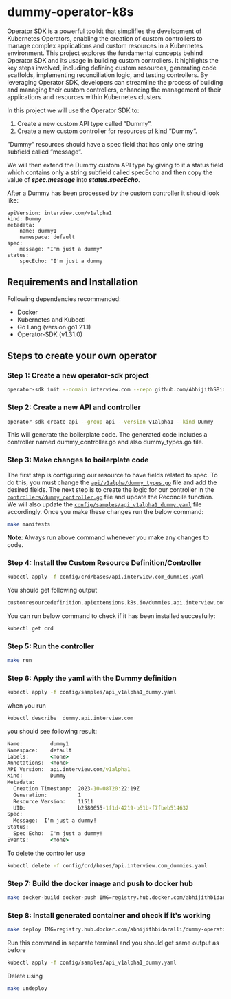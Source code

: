# dummy-operator-k8s
Operator SDK is a powerful toolkit that simplifies the development of Kubernetes Operators, enabling the creation of custom controllers to manage complex applications and custom resources in a Kubernetes environment. This project explores the fundamental concepts behind Operator SDK and its usage in building custom controllers. It highlights the key steps involved, including defining custom resources, generating code scaffolds, implementing reconciliation logic, and testing controllers. By leveraging Operator SDK, developers can streamline the process of building and managing their custom controllers, enhancing the management of their applications and resources within Kubernetes clusters.

In this project we will use the Operator SDK to:
1. Create a new custom API type called ”Dummy”.
2. Create a new custom controller for resources of kind ”Dummy”.

”Dummy” resources should have a spec field that has only
one string subfield called ”message”.

We will then extend the Dummy custom API type by giving to it a status field which
contains only a string subfield called specEcho and then copy the value of ***spec.message*** into ***status.specEcho***.

After a Dummy has been processed by the custom controller it
should look like:

``` 
apiVersion: interview.com/v1alpha1
kind: Dummy
metadata:
    name: dummy1
    namespace: default
spec:
    message: "I'm just a dummy"
status:
    specEcho: "I'm just a dummy
``` 

## Requirements and Installation
Following dependencies recommended:

- Docker
- Kubernetes and Kubectl
- Go Lang (version go1.21.1)
- Operator-SDK (v1.31.0)

## Steps to create your own operator

### Step 1: Create a new operator-sdk project
```bash
operator-sdk init --domain interview.com --repo github.com/AbhijithSBidaralli/dummy-operator-k8s
``` 
### Step 2: Create a new API and controller
```bash
operator-sdk create api --group api --version v1alpha1 --kind Dummy
``` 
This will generate the boilerplate code. The generated code includes a controller named dummy_controller.go and also dummy_types.go file.

### Step 3: Make changes to boilerplate code
The first step is configuring our resource to have fields related to spec. To do this, you must change the [`api/v1alpha/dummy_types.go`](/api/v1alpha1/dummy_types.go) file and add the desired fields.
The next step is to create the logic for our controller in the [`controllers/dummy_controller.go`](/controllers/dummy_controller.go) file and update the ‌Reconcile function.
We will also update the [`config/samples/api_v1alpha1_dummy.yaml`](/config/samples/api_v1alpha1_dummy.yaml) file accordingly.
Once you make these changes run the below command:
```bash
make manifests
```
**Note**: Always run above command whenever you make any changes to code.

### Step 4: Install the Custom Resource Definition/Controller
```bash
kubectl apply -f config/crd/bases/api.interview.com_dummies.yaml
```
You should get following output
```cmd
customresourcedefinition.apiextensions.k8s.io/dummies.api.interview.com created
```
You can run below command to check if it has been installed succesfully:
```bash
kubectl get crd
```
### Step 5: Run the controller
```bash
make run
```
### Step 6: Apply the yaml with the Dummy definition
```bash
kubectl apply -f config/samples/api_v1alpha1_dummy.yaml
```
when you run
```bash
kubectl describe  dummy.api.interview.com 
```
you should see following result:
```cmd
Name:         dummy1
Namespace:    default
Labels:       <none>
Annotations:  <none>
API Version:  api.interview.com/v1alpha1
Kind:         Dummy
Metadata:
  Creation Timestamp:  2023-10-08T20:22:19Z
  Generation:          1
  Resource Version:    11511
  UID:                 b2580655-1f1d-4219-b51b-f7fbeb514632
Spec:
  Message:  I'm just a dummy!
Status:
  Spec Echo:  I'm just a dummy!
Events:       <none>

```
To delete the controller use
```bash
kubectl delete -f config/crd/bases/api.interview.com_dummies.yaml
```
### Step 7: Build the docker image and push to docker hub
```bash
make docker-build docker-push IMG=registry.hub.docker.com/abhijithbidaralli/dummy-operator-k8s:latest
```
### Step 8: Install generated container and check if it's working
```bash
make deploy IMG=registry.hub.docker.com/abhijithbidaralli/dummy-operator-k8s:latest
```
Run this command in separate terminal and you should get same output as before
```bash
kubectl apply -f config/samples/api_v1alpha1_dummy.yaml
```
Delete using
```bash
make undeploy
```
